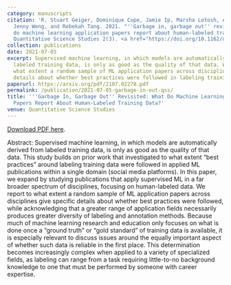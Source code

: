 ```yaml
---
category: manuscripts
citation: 'R. Stuart Geiger, Dominique Cope, Jamie Ip, Marsha Lotosh, Aayush Shah,
  Jenny Weng, and Rebekah Tang. 2021. "''Garbage in, garbage out'' revisited: What
  do machine learning application papers report about human-labeled training data?"
  Quantitative Science Studies 2(3). <a href="https://doi.org/10.1162/qss_a_00144">https://doi.org/10.1162/qss_a_00144</a>'
collection: publications
date: 2021-07-05
excerpt: Supervised machine learning, in which models are automatically derived from
  labeled training data, is only as good as the quality of that data. We report to
  what extent a random sample of ML application papers across disciplines give specific
  details about whether best practices were followed in labeling training data.
paperurl: https://arxiv.org/pdf/2107.02278.pdf
permalink: /publication/2021-07-05-garbage-in-out-qss/
title: '''Garbage In, Garbage Out'' Revisited: What Do Machine Learning Application
  Papers Report About Human-Labeled Training Data?'
venue: Quantitative Science Studies
---
```


<a href="https://arxiv.org/pdf/2107.02278.pdf">Download PDF here</a>.

Abstract: Supervised machine learning, in which models are automatically derived from labeled training data, is only as good as the quality of that data. This study builds on prior work that investigated to what extent “best practices” around labeling training data were followed in applied ML publications within a single domain (social media platforms). In this paper, we expand by studying publications that apply supervised ML in a far broader spectrum of disciplines, focusing on human-labeled data. We report to what extent a random sample of ML application papers across disciplines give specific details about whether best practices were followed, while acknowledging that a greater range of application fields necessarily produces greater diversity of labeling and annotation methods. Because much of machine learning research and education only focuses on what is done once a “ground truth” or “gold standard” of training data is available, it is especially relevant to discuss issues around the equally important aspect of whether such data is reliable in the first place. This determination becomes increasingly complex when applied to a variety of specialized fields, as labeling can range from a task requiring little-to-no background knowledge to one that must be performed by someone with career expertise.